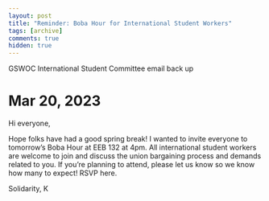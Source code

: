 ```yaml
---
layout: post
title: "Reminder: Boba Hour for International Student Workers"
tags: [archive]
comments: true
hidden: true
---
```

GSWOC International Student Committee email back up
# Mar 20, 2023
Hi everyone,

Hope folks have had a good spring break! I wanted to invite everyone to tomorrow’s Boba Hour at EEB 132 at 4pm. All international student workers are welcome to join and discuss the union bargaining process and demands related to you. If you’re planning to attend, please let us know so we know how many to expect! RSVP here.

Solidarity,
K